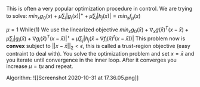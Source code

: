 This is often a very popular optimization procedure in control. 
We are trying to solve:
$min_x g_0(x) + \mu \sum_i |g_i(x)|^{+} + \mu \sum_j |h_j(x)| = min_x f_{\mu}(x)$


$\mu = 1$
While(1)
We use the linearized objective 
$min_x g_0(\bar{x}) + \nabla_x g(\bar{x})^T(x - \bar{x}) + \mu \sum_i |g_i(\bar{x}) + \nabla g_i(\bar{x})^T(x - \bar{x})|^{+} + \mu \sum_j |h_j(\bar{x} + \nabla f_i(\bar{x})^t(x - \bar{x}))|$
This problem now is **convex**
subject to $||x - \bar{x}||_2  < \epsilon$, this is called a trust-region objective (easy contraint to deal with).
You solve the optimization problem and set $x = \bar{x}$ and you iterate until convergence in the inner loop.
After it converges you increase $\mu = t \mu$ and repeat. 

Algorithm:
![[Screenshot 2020-10-31 at 17.36.05.png]]


